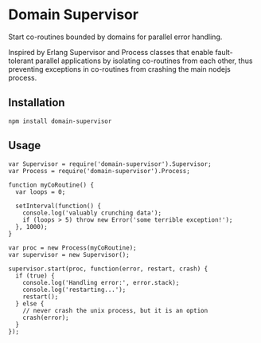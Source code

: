 # Domain Supervisor

Start co-routines bounded by domains for parallel error handling.

Inspired by Erlang Supervisor and Process classes that enable fault-
tolerant parallel applications by isolating co-routines from each other,
thus preventing exceptions in co-routines from crashing the main nodejs
process.

## Installation

    npm install domain-supervisor

## Usage

    var Supervisor = require('domain-supervisor').Supervisor;
    var Process = require('domain-supervisor').Process;

    function myCoRoutine() {
      var loops = 0;

      setInterval(function() {
        console.log('valuably crunching data');
        if (loops > 5) throw new Error('some terrible exception!'); 
      }, 1000);
    }

    var proc = new Process(myCoRoutine);
    var supervisor = new Supervisor();

    supervisor.start(proc, function(error, restart, crash) {
      if (true) {
        console.log('Handling error:', error.stack);
        console.log('restarting...');
        restart();
      } else {
        // never crash the unix process, but it is an option
        crash(error);
      }
    });
    
